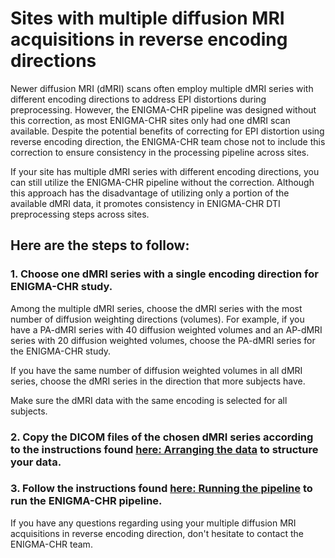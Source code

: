 # Sites with multiple diffusion MRI acquisitions in reverse encoding directions

Newer diffusion MRI (dMRI) scans often employ multiple dMRI series with different encoding directions to address EPI distortions during preprocessing. However, the ENIGMA-CHR pipeline was designed without this correction, as most ENIGMA-CHR sites only had one dMRI scan available. Despite the potential benefits of correcting for EPI distortion using reverse encoding direction, the ENIGMA-CHR team chose not to include this correction to ensure consistency in the processing pipeline across sites.

If your site has multiple dMRI series with different encoding directions, you can still utilize the ENIGMA-CHR pipeline without the correction. Although this approach has the disadvantage of utilizing only a portion of the available dMRI data, it promotes consistency in ENIGMA-CHR DTI preprocessing steps across sites.

## Here are the steps to follow:

### 1. Choose one dMRI series with a single encoding direction for ENIGMA-CHR study.

Among the multiple dMRI series, choose the dMRI series with the most number of diffusion weighting directions (volumes). For example, if you have a
PA-dMRI series with 40 diffusion weighted volumes and an AP-dMRI series with 20 diffusion weighted volumes, choose the PA-dMRI series for the
ENIGMA-CHR study. 

If you have the same number of diffusion weighted volumes in all dMRI series, choose the dMRI series in the direction that more subjects have.

Make sure the dMRI data with the same encoding is selected for all subjects.



### 2. Copy the DICOM files of the chosen dMRI series according to the instructions found [here: Arranging the data](https://github.com/kcho/ENIGMA_CHR_DTI#arranging-the-data-for-the-pipeline) to structure your data.


### 3. Follow the instructions found [here: Running the pipeline](https://github.com/kcho/ENIGMA_CHR_DTI#running-the-enigma-chr-dti-pipeline) to run the ENIGMA-CHR pipeline.


If you have any questions regarding using your multiple diffusion MRI acquisitions in reverse encoding direction, don't hesitate to contact the ENIGMA-CHR team.
